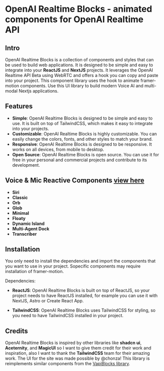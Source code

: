 # OpenAI Realtime Blocks - animated components for OpenAI Realtime API
## Intro

OpenAI Realtime Blocks is a collection of components and styles that can be used to build web applications. It is designed to be simple and easy to integrate into your **ReactJS** and **NextJS** projects. It leverages the OpenAI Realtime API Beta using WebRTC and offers a hook you can copy and paste into your project. This component library uses the hook to animate framer-motion components. Use this UI library to build modern Voice AI and multi-modal Nextjs applications.

<!-- [![AI Blocks UI Library & API Snips for Vapi Voice AI](https://res.cloudinary.com/marcomontalbano/image/upload/v1720129151/video_to_markdown/images/youtube--gjtUfjiRgAs-c05b58ac6eb4c4700831b2b3070cd403.jpg)](https://www.youtube.com/watch?v=gjtUfjiRgAs "AI Blocks UI Library & API Snips for Vapi Voice AI") -->

## Features

- **Simple**: OpenAI Realtime Blocks is designed to be simple and easy to use. It is built on top of TailwindCSS, which makes it easy to integrate into your projects.
- **Customizable**: OpenAI Realtime Blocks is highly customizable. You can easily change the colors, fonts, and other styles to match your brand.
- **Responsive**: OpenAI Realtime Blocks is designed to be responsive. It works on all devices, from mobile to desktop.
- **Open Source**: OpenAI Realtime Blocks is open source. You can use it for free in your personal and commercial projects and contribute to its development.

## Voice & Mic Reactive Components [view here](/app/components/examples)

- **Siri**
- **Classic**
- **Orb**
- **Glob**
- **Minimal**
- **Floaty**
- **Dynamic Island**
- **Multi-Agent Dock**
- **Transcriber**

## Installation

You only need to install the dependencies and import the components that you want to use in your project. Sopecific components may require installation of framer-motion.

Dependencies:

- **ReactJS**: OpenAI Realtime Blocks is built on top of ReactJS, so your project needs to have ReactJS installed, for example you can use it with NextJS, Astro or Create React App.

- **TailwindCSS**: OpenAI Realtime Blocks uses TailwindCSS for styling, so you need to have TailwindCSS installed in your project.

## Credits

OpenAI Realtime Blocks is inspired by other libraries like **shadcn ui**, **Aceternity**, and **MagicUI** so I want to give them credit for their work and inspiration, also I want to thank the **TailwindCSS** team for their amazing work. The UI for the site was made possible by @chonza! This library is reimplements similar components from the [VapiBlocks library](https://vapiblocks.com).
